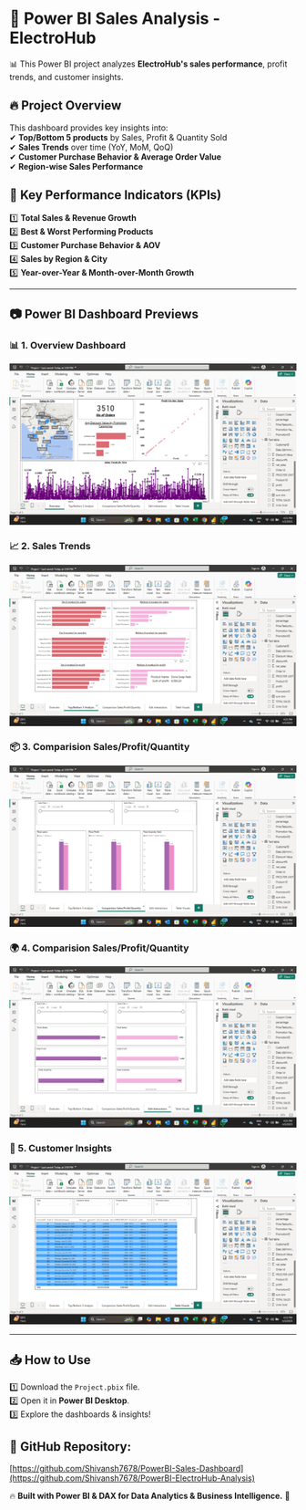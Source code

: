 # 🚀 Power BI Sales Analysis - ElectroHub  

📊 This Power BI project analyzes **ElectroHub's sales performance**, profit trends, and customer insights.  

## 🔥 **Project Overview**  
This dashboard provides key insights into:  
✔ **Top/Bottom 5 products** by Sales, Profit & Quantity Sold  
✔ **Sales Trends** over time (YoY, MoM, QoQ)  
✔ **Customer Purchase Behavior & Average Order Value**  
✔ **Region-wise Sales Performance**  

## 📌 **Key Performance Indicators (KPIs)**  
1️⃣ **Total Sales & Revenue Growth**  
2️⃣ **Best & Worst Performing Products**  
3️⃣ **Customer Purchase Behavior & AOV**  
4️⃣ **Sales by Region & City**  
5️⃣ **Year-over-Year & Month-over-Month Growth**  

---

## 📷 **Power BI Dashboard Previews**  

### 📊 1. Overview Dashboard  
![Overview Dashboard](https://github.com/Shivansh7678/PowerBI-ElectroHub-Analysis/blob/main/Screenshots/Dashboard%20Screenshot%201.png?raw=true)  

### 📈 2. Sales Trends  
![Sales Trends](https://github.com/Shivansh7678/PowerBI-ElectroHub-Analysis/blob/main/Screenshots/Dashboard%20Screenshot%202.png?raw=true)  

### 📦 3. Comparision Sales/Profit/Quantity  
![Comparision Sales/Profit/Quantity](https://github.com/Shivansh7678/PowerBI-ElectroHub-Analysis/blob/main/Dashboard%20Screenshot%203.png)  

### 🌍 4. Comparision Sales/Profit/Quantity  
![Comparision Sales/Profit/Quantity](https://github.com/Shivansh7678/PowerBI-ElectroHub-Analysis/blob/main/Dashboard%20Screenshot%204.png)  

### 🛒 5. Customer Insights  
![Customer Insights](https://github.com/Shivansh7678/PowerBI-ElectroHub-Analysis/blob/main/Dashboard%20Screenshot%205.png)  

---

## 📥 **How to Use**  
1️⃣ Download the `Project.pbix` file.  
2️⃣ Open it in **Power BI Desktop**.  
3️⃣ Explore the dashboards & insights!  

## 🔗 **GitHub Repository:**  
[https://github.com/Shivansh7678/PowerBI-Sales-Dashboard](https://github.com/Shivansh7678/PowerBI-ElectroHub-Analysis)  

🔥 **Built with Power BI & DAX for Data Analytics & Business Intelligence.** 🚀  

